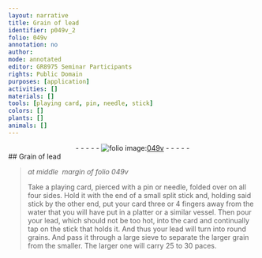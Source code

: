 ```yaml
---
layout: narrative
title: Grain of lead
identifier: p049v_2
folio: 049v
annotation: no
author:
mode: annotated
editor: GR8975 Seminar Participants
rights: Public Domain
purposes: [application]
activities: []
materials: []
tools: [playing card, pin, needle, stick]
colors: []
plants: []
animals: []
---
```


 <div class="folio" align="center">- - - - - <a href="http://gallica.bnf.fr/ark:/12148/btv1b10500001g/f104.image" target="_blank"><img src="https://cu-mkp.github.io/GR8975-edition/assets/photo-icon.png" alt="folio image: " style="display:inline-block; margin-bottom:-3px;"/>049v</a> - - - - - </div> 
## Grain of lead

 
> *at middle  margin of folio 049v*
> 
> Take a <span class="tool">playing card</span>, pierced with a <span class="tool">pin</span> or <span class="tool">needle</span>, folded over on all four sides. Hold it with the end of a small split <span class="tool">stick</span> and, holding said stick by the other end, put your card three or 4 fingers away from the water that you will have put in a platter or a similar vessel. Then pour your lead, which should not be too hot, into the card and continually tap on the stick that holds it. And thus your lead will turn into round grains. And pass it through a large sieve to separate the larger grain from the smaller. The larger one will carry 25 to 30 paces.
  